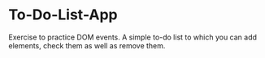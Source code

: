 # To-Do-List-App
Exercise to practice DOM events. A simple to-do list to which you can add elements, check them as well as remove them. 
